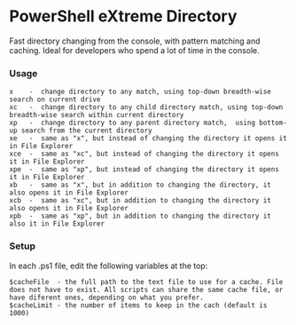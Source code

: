 # PowerShell eXtreme Directory
Fast directory changing from the console, with pattern matching and caching. Ideal for developers who spend a lot of time in the console.

### Usage
```
x    -  change directory to any match, using top-down breadth-wise search on current drive
xc   -  change directory to any child directory match, using top-down breadth-wise search within current directory
xp   -  change directory to any parent directory match,  using bottom-up search from the current directory
xe   -  same as "x", but instead of changing the directory it opens it in File Explorer
xce  -  same as "xc", but instead of changing the directory it opens it in File Explorer
xpe  -  same as "xp", but instead of changing the directory it opens it in File Explorer
xb   -  same as "x", but in addition to changing the directory, it also opens it in File Explorer
xcb  -  same as "xc", but in addition to changing the directory it also opens it in File Explorer
xpb  -  same as "xp", but in addition to changing the directory it also it in File Explorer
```

### Setup
In each .ps1 file, edit the following variables at the top:
```
$cacheFile  - the full path to the text file to use for a cache. File does not have to exist. All scripts can share the same cache file, or have diferent ones, depending on what you prefer.
$cacheLimit - the number of items to keep in the cach (default is 1000)
```
